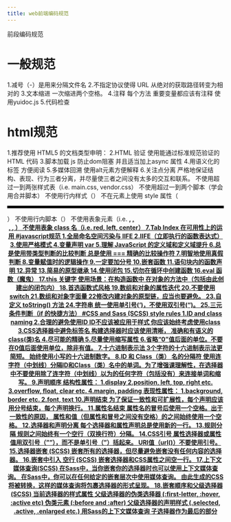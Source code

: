 ```yaml
---
title: web前端编码规范
---
```

前段编码规范
# 一般规范
1.减号（-）是用来分隔文件名
2.不指定协议使得 URL 从绝对的获取路径转变为相对的
3.文本缩进 一次缩进两个空格。
4.注释 每个方法 重要变量都应该有注释 使用yuidoc.js
5.代码检查 
# html规范
1.推荐使用 HTML5 的文档类型申明： <!DOCTYPE html> 
2.HTML 验证  使用能通过标准规范验证的 HTML 代码
3.脚本加载 js 防止dom阻塞  并且适当加上async 属性  <script src="main.js" async></script>
4.用语义化的标签 方便阅读
5.多媒体回溯 使用alt元素方便解释
6.关注点分离 严格地保证结构、表现、行为三者分离，并尽量使三者之间没有太多的交互和联系。
	不使用超过一到两张样式表（i.e. main.css, vendor.css）
	不使用超过一到两个脚本（学会用合并脚本）
	不使用行内样式（<style>.no-good {}</style>）
	不在元素上使用 style 属性（<hr style="border-top: 5px solid black">）
	不使用行内脚本（<script>alert('no good')</script>）
	不使用表象元素（i.e. <b>, <u>, <center>, <font>, <b>）
	不使用表象 class 名（i.e. red, left, center）
7.Tab Index 在可用性上的运用
#javascript规范
1.全局命名空间污染与 IIFE
2.IIFE（立即执行的函数表达式）
3.使用严格模式
4.变量声明 var
5.理解 JavaScript 的定义域和定义域提升
6.总是使用带类型判断的比较判断  总是使用 === 精确的比较操作符
7.明智地使用真假判断
8.变量赋值时的逻辑操作
9.一定要加分号
10.嵌套函数
11.语句块内的函数声明
12.异常
13.简易的原型继承
14.使用闭包
15.切勿在循环中创建函数
16.eval 函数（魔鬼）
17.this 关键字  使用场景：在构造函数中 在对象的方法中（包括由此创建出的闭包内）
18.首选函数式风格
19.数组和对象的属性迭代
20.不要使用 switch
21.数组和对象字面量
22修改内建对象的原型链，应当也要避免。
23.自定义 toString() 方法
24.字符串 统一使用单引号(‘)，不使用双引号(“)。
25.三元条件判断（if 的快捷方法）
#CSS and Sass (SCSS) style rules
1.ID and class naming
2.合理的避免使用ID  ID不应该被应用于样式  你应该始终考虑使用class
3.CSS选择器中避免标签名 构建选择器时应该使用清晰， 准确和有语义的class(类)名
4.尽可能的精确
5.尽量使用缩写属性
6.省略“0”值后面的单位。不要在0值后面使用单位，除非有值。
7.十六进制表示法 3个字符的十六进制表示法更简短。 始终使用小写的十六进制数字。
8.ID 和 Class（类） 名的分隔符 使用连字符（中划线）分隔ID和Class（类）名中的单词。为了增强课理解性，在选择器中不要使用除了连字符（中划线）以为的任何字符（包括没有）来连接单词和缩写。
9.声明顺序
	结构性属性：
		1.display
		2.position, left, top, right etc.
		3.overflow, float, clear etc.
		4.margin, padding
	表现性属性：
		1.background, border etc.
		2.font, text
10.声明结束 为了保证一致性和可扩展性，每个声明应该用分号结束，每个声明换行。
11.属性名结束 属性名的冒号后使用一个空格。出于一致性的原因， 属性和值（但属性和冒号之间没有空格）的之间始终使用一个空格。
12.选择器和声明分离 每个选择器和属性声明总是使用新的一行。
13.规则分隔 规则之间始终有一个空行（双换行符）分隔。
14.CSS引号 属性选择器或属性值用双引号（””），而不是单引号（”）括起来。  URI值（url()）不要使用引号。
15.选择器嵌套 (SCSS) 嵌套所有的选择器，但尽量避免嵌套没有任何内容的选择器。
16.嵌套中引入 空行 (SCSS) 嵌套选择器和CSS属性之间空一行。
17.上下文媒体查询(SCSS)
	在Sass中，当你嵌套你的选择器时也可以使用上下文媒体查询。
	在Sass中，你可以在任何给定的嵌套层次中使用媒体查询。
	由此生成的CSS将被转换，这样的媒体查询将包裹选择器的形式呈现。
18.嵌套顺序和父级选择器(SCSS)	
	当前选择器的样式属性
	父级选择器的伪类选择器 (:first-letter, :hover, :active etc)
	伪类元素 (:before and :after)
	父级选择器的声明样式 (.selected, .active, .enlarged etc.)
	用Sass的上下文媒体查询
	子选择器作为最后的部分